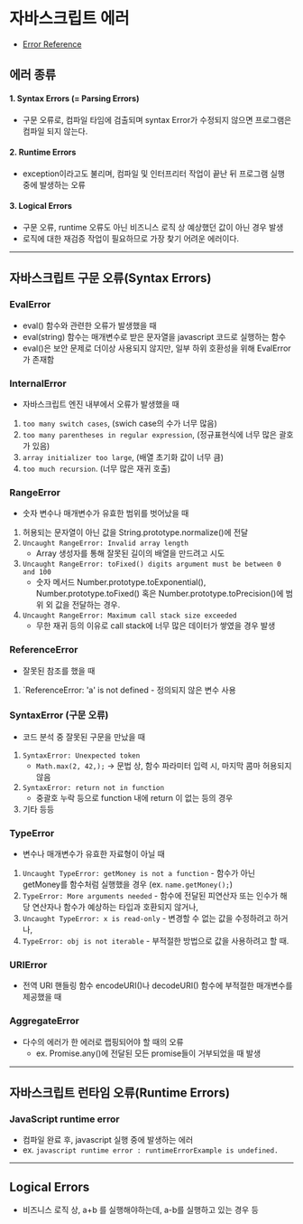 
# 자바스크립트 에러
  - [Error Reference](https://developer.mozilla.org/ko/docs/Web/JavaScript/Reference/Errors)


## 에러 종류

#### 1. Syntax Errors (= Parsing Errors)
  - 구문 오류로, 컴파일 타임에 검출되며 syntax Error가 수정되지 않으면 프로그램은 컴파일 되지 않는다.

#### 2. Runtime Errors
  - exception이라고도 불리며, 컴파일 및 인터프리터 작업이 끝난 뒤 프로그램 실행 중에 발생하는 오류

#### 3. Logical Errors 
  - 구문 오류, runtime 오류도 아닌 비즈니스 로직 상 예상했던 값이 아닌 경우 발생
  - 로직에 대한 재검증 작업이 필요하므로 가장 찾기 어려운 에러이다.

---

## 자바스크립트 구문 오류(Syntax Errors)

### EvalError
  - eval() 함수와 관련한 오류가 발생했을 때
  - eval(string) 함수는 매개변수로 받은 문자열을 javascript 코드로 실행하는 함수
  - eval()은 보안 문제로 더이상 사용되지 않지만, 일부 하위 호환성을 위해 EvalError가 존재함

### InternalError
  - 자바스크립트 엔진 내부에서 오류가 발생했을 때
  1. `too many switch cases`, (swich case의 수가 너무 많음)
  2. `too many parentheses in regular expression`, (정규표현식에 너무 많은 괄호가 있음)
  3. `array initializer too large`, (배열 초기화 값이 너무 큼)
  4. `too much recursion`. (너무 많은 재귀 호출)

### RangeError
  - 숫자 변수나 매개변수가 유효한 범위를 벗어났을 때
  1. 허용되는 문자열이 아닌 값을 String.prototype.normalize()에 전달
  2. `Uncaught RangeError: Invalid array length`
      - Array 생성자를 통해 잘못된 길이의 배열을 만드려고 시도
  3. `Uncaught RangeError: toFixed() digits argument must be between 0 and 100`
      - 숫자 메서드 Number.prototype.toExponential(), Number.prototype.toFixed() 혹은 Number.prototype.toPrecision()에 범위 외 값을 전달하는 경우.  
  4. `Uncaught RangeError: Maximum call stack size exceeded`
      - 무한 재귀 등의 이유로 call stack에 너무 많은 데이터가 쌓였을 경우 발생

### ReferenceError 
  - 잘못된 참조를 했을 때
  1. `ReferenceError: 'a' is not defined
    - 정의되지 않은 변수 사용
  
### SyntaxError (구문 오류)
  - 코드 분석 중 잘못된 구문을 만났을 때
  1. `SyntaxError: Unexpected token`
      - `Math.max(2, 42,);` -> 문법 상, 함수 파라미터 입력 시, 마지막 콤마 허용되지 않음
  2. `SyntaxError: return not in function`
      - 중괄호 누락 등으로 function 내에 return 이 없는 등의 경우
  3. 기타 등등

### TypeError
  - 변수나 매개변수가 유효한 자료형이 아닐 때
  1. `Uncaught TypeError: getMoney is not a function`
    - 함수가 아닌 getMoney를 함수처럼 실행했을 경우 (ex. `name.getMoney();`)
  2. `TypeError: More arguments needed`
    - 함수에 전달된 피연산자 또는 인수가 해당 연산자나 함수가 예상하는 타입과 호환되지 않거나,
  3. `Uncaught TypeError: x is read-only`
    - 변경할 수 없는 값을 수정하려고 하거나,
  4. `TypeError: obj is not iterable`
    - 부적절한 방법으로 값을 사용하려고 할 때.

### URIError
  - 전역 URI 핸들링 함수 encodeURI()나 decodeURI() 함수에 부적절한 매개변수를 제공했을 때


### AggregateError
  - 다수의 에러가 한 에러로 랩핑되어야 할 때의 오류
    - ex. Promise.any()에 전달된 모든 promise들이 거부되었을 때 발생
  

---  

## 자바스크립트 런타임 오류(Runtime Errors)

### JavaScript runtime error
  - 컴파일 완료 후, javascript 실행 중에 발생하는 에러
  - ex. `javascript runtime error : runtimeErrorExample is undefined.`

---

## Logical Errors
  - 비즈니스 로직 상, a+b 를 실행해야하는데, a-b를 실행하고 있는 경우 등

